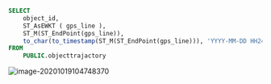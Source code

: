 ```sql
SELECT
	object_id,
	ST_AsEWKT ( gps_line ),
	ST_M(ST_EndPoint(gps_line)),
	to_char(to_timestamp(ST_M(ST_EndPoint(gps_line))), 'YYYY-MM-DD HH24:MI:SS')
FROM
	PUBLIC.objecttrajactory 
```

![image-20201019104748370](https://cdn.jsdelivr.net/gh/zhang35/Image@master/img/image-20201019104748370.png)